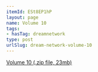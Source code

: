 ```yaml
---
itemId: ESt8EP1hP
layout: page
name: Volume 10
tags:
- hasTag: dreamnetwork
type: post
urlSlug: dream-network-volume-10
---
```

<a href="files/Volume_10.zip" download>Volume 10 (.zip file, 23mb)</a>